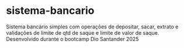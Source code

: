 # sistema-bancario
Sistema bancário simples com operações de depositar, sacar, extrato e validações de limite de qtd de saque e limite de valor de saque. Desenvolvido durante o bootcamp Dio Santander 2025
